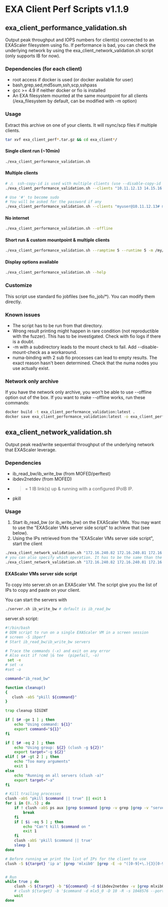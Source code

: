 # EXA Client Perf Scripts v1.1.9

## exa_client_performance_validation.sh

Output peak throughput and IOPS numbers for client(s) connected to an EXAScaler filesystem using fio.
If performance is bad, you can check the underlying network by using the exa_client_network_validation.sh script (only supports IB for now).

### Dependencies (for each client)
- root access if docker is used (or docker available for user)
- bash,grep,sed,md5sum,ssh,scp,sshpass
- gcc >= 4.9 if neither docker or fio is installed
- An EXA filesystem mounted at the same mountpoint for all clients (/exa_filesystem by default, can be modified with -m option)

### Usage
Extract this archive on one of your clients.
It will rsync/scp files if multiple clients.
```sh
tar xvf exa_client_perf*.tar.gz && cd exa_client*/
```

#### Single client run (~10min)
```sh
./exa_client_performance_validation.sh
```

#### Multiple clients 

```sh
# ⚠  ssh-copy-id is used with multiple clients (use --disable-copy-id to disable)
./exa_client_performance_validation.sh --clients "10.11.12.13 14.15.16.17 18.19.20.21"

# Use '#' to become sudo
# You will be asked for the password if any
./exa_client_performance_validation.sh --clients "myuser@10.11.12.13# myuser@14.15.16.17# 18.19.20.21"
```

#### No internet
```sh
./exa_client_performance_validation.sh --offline
```


#### Short run & custom mountpoint & multiple clients
```sh
./exa_client_performance_validation.sh --ramptime 5 --runtime 5 -m /my/mountpoint --clients "10.11.12.13 14.15.16.17"
```

#### Display options available
```sh
./exa_client_performance_validation.sh --help
```

### Customize
This script use standard fio jobfiles (see fio_job/*).
You can modify them directly.

### Known issues

- The script has to be run from that directory.
- Wrong result printing might happen in rare condition (not reproductible with the fuzzer). This has to be investigated. Check with fio logs if there is a doubt.
- -m with a subdirectory leads to the mount check to fail. Add --disable-mount-check as a workaround.
- numa-binding with 2 sub fio processes can lead to empty results. The exact reason hasn't been determined. Check that the numa nodes you use actually exist.


### Network only archive
If you have the network only archive, you won't
be able to use --offline option out of the box.
If you want to make --offline works, run these commands:

```sh
docker build -t exa_client_performance_validation:latest .
docker save exa_client_performance_validation:latest -o exa_client_performance_validation_docker_image_OFFLINE.tar.gz
```

## exa_client_network_validation.sh

Output peak read/write sequential throughput of the underlying network that EXAScaler leverage.

### Dependencies

- ib_read_bw/ib_write_bw (from MOFED/perftest)
- ibdev2netdev (from MOFED)
- >= 1 IB link(s) up & running with a configured IPoIB IP.
- pkill

### Usage

1. Start ib_read_bw (or ib_write_bw) on the EXAScaler VMs.
You may want to use the "EXAScaler VMs server side script" to achieve that (see below).
2. Using the IPs retrieved from the "EXAScaler VMs server side script", start the client
```sh
./exa_client_network_validation.sh "172.16.240.82 172.16.240.81 172.16.240.83 172.16.240.80" 
# you can also specify which operation. It has to be the same than the server
./exa_client_network_validation.sh "172.16.240.82 172.16.240.81 172.16.240.83 172.16.240.80" ib_write_bw
```

#### EXAScaler VMs server side script
To copy into server.sh on an EXAScaler VM.
The script give you the list of IPs to copy and paste on your client.

You can start the servers with
```sh
./server.sh ib_write_bw # default is ib_read_bw
```

server.sh script:
```sh
#!/bin/bash
# DDN script to run on a single EXAScaler VM in a screen session
# screen -S ibperf
# Start ib_read_bw/ib_write_bw servers

# Trace the commands (-x) and exit on any error
# Also exit if !cmd |& tee  (pipefail, -o)
 set -e
# set -x
#set -o

command="ib_read_bw"

function cleanup()
{
   clush -abS "pkill ${command}" 
}

trap cleanup SIGINT

if [ $# -ge 1 ] ; then
    echo "Using command: ${1}"
    export command="${1}"
fi

if [ $# -eq 2 ] ; then
    echo "Using group: ${2} (clush -g ${2})"
    export target="-g ${2}"
elif [ $# -gt 2 ] ; then
    echo "Too many arguments"
    exit 1
else
    echo "Running on all servers (clush -a)"
    export target="-a"
fi

# Kill trailing processes
clush -abS "pkill $command || true" || exit 1
for i in {0..5} ; do
    if ! clush -abS ps aux |grep $command |grep -v grep |grep -v "server.sh" ; then
        break
    fi
    if [ $i -eq 5 ] ; then
        echo "Can't kill $command on "
        exit 1
    fi
    clush -abS 'pkill $command || true'
    sleep 1
done

# Before running we print the list of IPs for the client to use
clush -S ${target} 'ip a' |grep 'mlxib0' |grep -E -o "([0-9]+\.){3}[0-9]+/" |tr -d '/' |xargs |& tee $command_servers_ips.log


# Run
while true ; do
    clush -S ${target} -b "${command} -d $(ibdev2netdev -v |grep mlxib0|grep -E -o 'mlx5_[0-9]+') -D 10 -R -s 1048576 --port 18515" &
    # clush ${target} -b '$command -d mlx5_0 -D 10 -R -s 1048576 --port 18515' & # if the previous line doesn't work, use that one.
    wait
done
````


